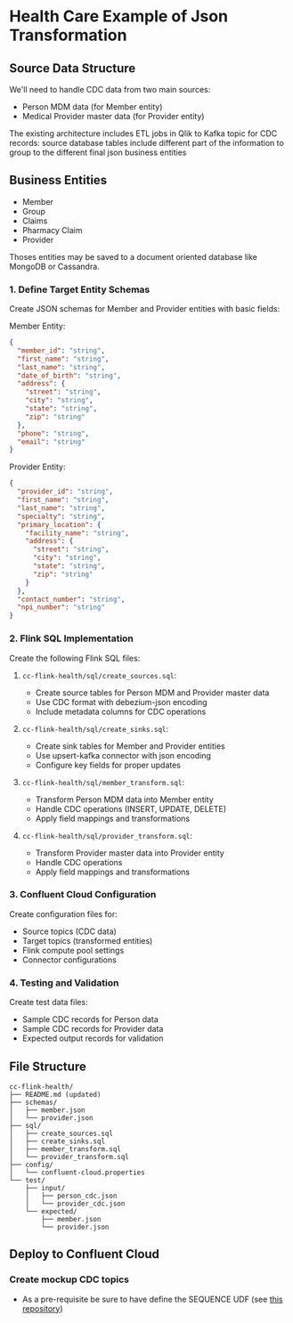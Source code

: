 # Health Care Example of Json Transformation

## Source Data Structure

We'll need to handle CDC data from two main sources:

- Person MDM data (for Member entity)
- Medical Provider master data (for Provider entity)


The existing architecture includes ETL jobs in Qlik to Kafka topic for CDC records: source database tables include different part of the information to group to the different final json business entities

## Business Entities

* Member
* Group
* Claims
* Pharmacy Claim
* Provider

Thoses entities may be saved to a document oriented database like MongoDB or Cassandra.


### 1. Define Target Entity Schemas

Create JSON schemas for Member and Provider entities with basic fields:

Member Entity:

```json
{
  "member_id": "string",
  "first_name": "string",
  "last_name": "string",
  "date_of_birth": "string",
  "address": {
    "street": "string",
    "city": "string",
    "state": "string",
    "zip": "string"
  },
  "phone": "string",
  "email": "string"
}
```

Provider Entity:

```json
{
  "provider_id": "string",
  "first_name": "string",
  "last_name": "string",
  "specialty": "string",
  "primary_location": {
    "facility_name": "string",
    "address": {
      "street": "string",
      "city": "string",
      "state": "string",
      "zip": "string"
    }
  },
  "contact_number": "string",
  "npi_number": "string"
}
```

### 2. Flink SQL Implementation

Create the following Flink SQL files:

1. `cc-flink-health/sql/create_sources.sql`:

   - Create source tables for Person MDM and Provider master data
   - Use CDC format with debezium-json encoding
   - Include metadata columns for CDC operations

2. `cc-flink-health/sql/create_sinks.sql`:

   - Create sink tables for Member and Provider entities
   - Use upsert-kafka connector with json encoding
   - Configure key fields for proper updates

3. `cc-flink-health/sql/member_transform.sql`:

   - Transform Person MDM data into Member entity
   - Handle CDC operations (INSERT, UPDATE, DELETE)
   - Apply field mappings and transformations

4. `cc-flink-health/sql/provider_transform.sql`:

   - Transform Provider master data into Provider entity
   - Handle CDC operations
   - Apply field mappings and transformations

### 3. Confluent Cloud Configuration

Create configuration files for:

- Source topics (CDC data)
- Target topics (transformed entities)
- Flink compute pool settings
- Connector configurations

### 4. Testing and Validation

Create test data files:

- Sample CDC records for Person data
- Sample CDC records for Provider data
- Expected output records for validation

## File Structure

```
cc-flink-health/
├── README.md (updated)
├── schemas/
│   ├── member.json
│   └── provider.json
├── sql/
│   ├── create_sources.sql
│   ├── create_sinks.sql
│   ├── member_transform.sql
│   └── provider_transform.sql
├── config/
│   └── confluent-cloud.properties
└── test/
    ├── input/
    │   ├── person_cdc.json
    │   └── provider_cdc.json
    └── expected/
        ├── member.json
        └── provider.json
```

## Deploy to Confluent Cloud

### Create mockup CDC topics

* As a pre-requisite be sure to have define the SEQUENCE UDF (see [this repository]())